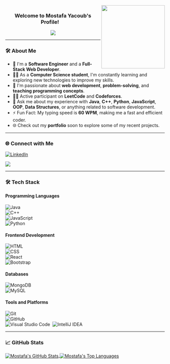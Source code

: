 <img width="200" align="right" src="https://c.tenor.com/_DOBjnGspYAAAAAM/code-coding.gif">

<h3 align="center">
  Welcome to Mostafa Yacoub's Profile!
  <img src="https://media.giphy.com/media/hvRJCLFzcasrR4ia7z/giphy.gif" width="15">
</h3>

<p align="center">
  <a href="https://github.com/DenverCoder1/readme-typing-svg"><img src="https://readme-typing-svg.herokuapp.com/?lines=Software%20Engineer;Full-Stack%20Web%20Developer;Problem%20Solver;Always%20learning%20new%20things&font=Fira%20Code&center=true&width=440&height=45&color=f75c7e&vCenter=true&size=22"></a>
</p> 

---

### 🛠 About Me  

- 🏢 I'm a **Software Engineer** and a **Full-Stack Web Developer**.  
- 👨‍💻 As a **Computer Science student**, I'm constantly learning and exploring new technologies to improve my skills.  
- 🌟 I'm passionate about **web development**, **problem-solving**, and **teaching programming concepts**.  
- 👨‍💻 Active participant on **LeetCode** and **Codeforces**.  
- 💬 Ask me about my experience with **Java**, **C++**, **Python**, **JavaScript**, **OOP**, **Data Structures**, or anything related to software development.  
- ⚡ Fun Fact: My typing speed is **60 WPM**, making me a fast and efficient coder.  
- 🌐 Check out my **portfolio** soon to explore some of my recent projects.  

---

### 🌐 Connect with Me  

<a href="https://www.linkedin.com/in/mostafa-yacoub-2b80b125a" target="_blank">
  <img src="https://img.shields.io/badge/-LinkedIn-0077B5?style=for-the-badge&logo=linkedin&logoColor=white" alt="LinkedIn"/>
</a>

<a href="https://t.me/MostafaYacoub" target="_blank"><img src="https://img.shields.io/badge/-Mostafa%20Yacoub-0088CC?style=for-the-badge&logo=Telegram&logoColor=white"/></a>  

---

### 🛠 Tech Stack  

#### Programming Languages  
![Java](https://img.shields.io/badge/-Java-05122A?style=flat&logo=java)&nbsp;  
![C++](https://img.shields.io/badge/-C++-05122A?style=flat&logo=C++)&nbsp;  
![JavaScript](https://img.shields.io/badge/-JavaScript-05122A?style=flat&logo=javascript)&nbsp;  
![Python](https://img.shields.io/badge/-Python-05122A?style=flat&logo=python)&nbsp;  

#### Frontend Development  
![HTML](https://img.shields.io/badge/-HTML-05122A?style=flat&logo=html5)&nbsp;  
![CSS](https://img.shields.io/badge/-CSS-05122A?style=flat&logo=css3)&nbsp;  
![React](https://img.shields.io/badge/-React-05122A?style=flat&logo=react)&nbsp;  
![Bootstrap](https://img.shields.io/badge/-Bootstrap-05122A?style=flat&logo=bootstrap)&nbsp;  
 
#### Databases  
![MongoDB](https://img.shields.io/badge/-MongoDB-05122A?style=flat&logo=mongodb)&nbsp;  
![MySQL](https://img.shields.io/badge/-MySQL-05122A?style=flat&logo=mysql)&nbsp;  

#### Tools and Platforms  
![Git](https://img.shields.io/badge/-Git-05122A?style=flat&logo=git)&nbsp;  
![GitHub](https://img.shields.io/badge/-GitHub-05122A?style=flat&logo=github)&nbsp;  
![Visual Studio Code](https://img.shields.io/badge/-Visual%20Studio%20Code-05122A?style=flat&logo=visual-studio-code&logoColor=007ACC)&nbsp;
![IntelliJ IDEA](https://img.shields.io/badge/-IntelliJ%20IDEA-05122A?style=flat&logo=intellij-idea)&nbsp;


---

### 📈 GitHub Stats  

<a href="https://github.com/Yacoub777">
  <img align="center" src="https://github-readme-stats.vercel.app/api?username=Yacoub777&show_icons=true&include_all_commits=true&count_private=true&hide=prs&theme=radical" alt="Mostafa's GitHub Stats" />
</a>
<a href="https://github.com/Yacoub777">
  <img align="center" src="https://github-readme-stats.vercel.app/api/top-langs/?username=Yacoub777&layout=compact&theme=radical" alt="Mostafa's Top Languages" />
</a>  
